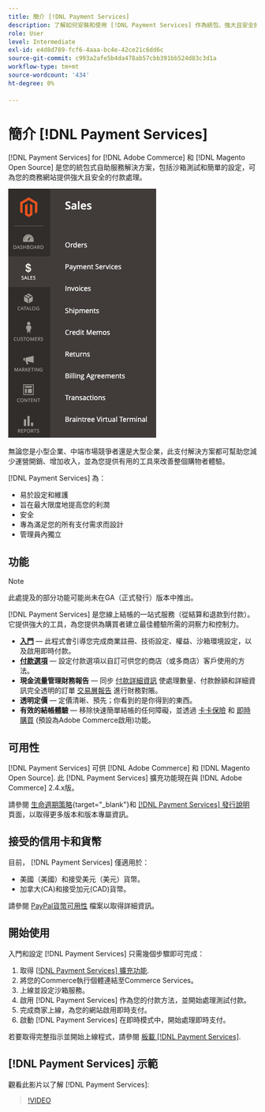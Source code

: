 ```yaml
---
title: 簡介 [!DNL Payment Services]
description: 了解如何安裝和使用 [!DNL Payment Services] 作為統包、強大且安全的支付處理解決方案， [!DNL Adobe Commerce] 和 [!DNL Magento Open Source] 網站。
role: User
level: Intermediate
exl-id: e4d8d789-fcf6-4aaa-bc4e-42ce21c6dd6c
source-git-commit: c993a2afe5b4da478ab57cbb391bb524d83c3d1a
workflow-type: tm+mt
source-wordcount: '434'
ht-degree: 0%

---
```


# 簡介 [!DNL Payment Services]

[!DNL Payment Services] for [!DNL Adobe Commerce] 和 [!DNL Magento Open Source] 是您的統包式自助服務解決方案，包括沙箱測試和簡單的設定，可為您的商務網站提供強大且安全的付款處理。

![[!DNL Payment Services] 擴充功能管理檢視](assets/admin-view.png)

無論您是小型企業、中端市場競爭者還是大型企業，此支付解決方案都可幫助您減少運營開銷、增加收入，並為您提供有用的工具來改善整個購物者體驗。

[!DNL Payment Services] 為：

* 易於設定和維護
* 旨在最大限度地提高您的利潤
* 安全
* 專為滿足您的所有支付需求而設計
* 管理員內獨立

## 功能

>[!NOTE]
>
>此處提及的部分功能可能尚未在GA（正式發行）版本中推出。

[!DNL Payment Services] 是您線上結帳的一站式服務（從結算和退款到付款）。 它提供強大的工具，為您提供為購買者建立最佳體驗所需的洞察力和控制力。

* [**入門**](onboard.md) — 此程式會引導您完成商業註冊、技術設定、權益、沙箱環境設定，以及啟用即時付款。
* [**付款選項**](payments-options.md) — 設定付款選項以自訂可供您的商店（或多商店）客戶使用的方法。
* **現金流量管理財務報告** — 同步 [付款詳細資訊](order-payment-status.md) 使處理數量、付款餘額和詳細資訊完全透明的訂單 [交易層報告](payouts.md) 進行財務對賬。
* **透明定價** — 定價清晰、預先；你看到的是你得到的東西。
* **有效的結帳體驗** — 移除快速簡單結帳的任何障礙，並透過 [卡卡保險](https://experienceleague-review.com/docs/commerce-merchant-services/payment-services/payments-checkout/vaulting.html) 和 [即時購買](https://experienceleague.adobe.com/docs/commerce-admin/stores-sales/point-of-purchase/checkout-instant-purchase.html) (預設為Adobe Commerce啟用)功能。

## 可用性

[!DNL Payment Services] 可供 [!DNL Adobe Commerce] 和 [!DNL Magento Open Source]. 此 [!DNL Payment Services] 擴充功能現在與 [!DNL Adobe Commerce] 2.4.x版。

請參閱 [生命週期策略](https://devdocs.magento.com/release/lifecycle-policy.html){target=&quot;_blank&quot;}和 [[!DNL Payment Services] 發行說明](release-notes.md) 頁面，以取得更多版本和版本專屬資訊。

## 接受的信用卡和貨幣

目前， [!DNL Payment Services] 僅適用於：

* 美國（美國）和接受美元（美元）貨幣。
* 加拿大(CA)和接受加元(CAD)貨幣。

請參閱 [PayPal貨幣可用性](https://developer.paypal.com/docs/platforms/checkout/reference/country-availability-advanced-cards/) 檔案以取得詳細資訊。

## 開始使用

入門和設定 [!DNL Payment Services] 只需幾個步驟即可完成：

1. 取得 [[!DNL Payment Services] 擴充功能](install.md).
1. 將您的Commerce執行個體連結至Commerce Services。
1. 上線並設定沙箱服務。
1. 啟用 [!DNL Payment Services] 作為您的付款方法，並開始處理測試付款。
1. 完成商家上線，為您的網站啟用即時支付。
1. 啟動 [!DNL Payment Services] 在即時模式中，開始處理即時支付。

若要取得完整指示並開始上線程式，請參閱 [板載 [!DNL Payment Services]](onboard.md).

## [!DNL Payment Services] 示範

觀看此影片以了解 [!DNL Payment Services]:

>[!VIDEO](https://video.tv.adobe.com/v/343990?quality=12)
